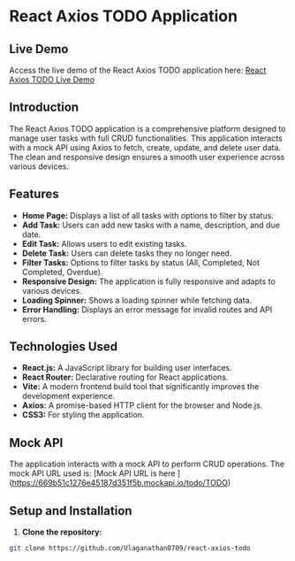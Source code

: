 # React Axios TODO Application

## Live Demo
Access the live demo of the React Axios TODO application here: [React Axios TODO Live Demo](https://usktodo.netlify.app/)

## Introduction
The React Axios TODO application is a comprehensive platform designed to manage user tasks with full CRUD functionalities. This application interacts with a mock API using Axios to fetch, create, update, and delete user data. The clean and responsive design ensures a smooth user experience across various devices.

## Features
- **Home Page:** Displays a list of all tasks with options to filter by status.
- **Add Task:** Users can add new tasks with a name, description, and due date.
- **Edit Task:** Allows users to edit existing tasks.
- **Delete Task:** Users can delete tasks they no longer need.
- **Filter Tasks:** Options to filter tasks by status (All, Completed, Not Completed, Overdue).
- **Responsive Design:** The application is fully responsive and adapts to various devices.
- **Loading Spinner:** Shows a loading spinner while fetching data.
- **Error Handling:** Displays an error message for invalid routes and API errors.

## Technologies Used
- **React.js:** A JavaScript library for building user interfaces.
- **React Router:** Declarative routing for React applications.
- **Vite:** A modern frontend build tool that significantly improves the development experience.
- **Axios:** A promise-based HTTP client for the browser and Node.js.
- **CSS3:** For styling the application.

## Mock API
The application interacts with a mock API to perform CRUD operations. The mock API URL used is: [Mock API URL is here ] (https://669b51c1276e45187d351f5b.mockapi.io/todo/TODO)


## Setup and Installation

1. **Clone the repository:**
```sh
git clone https://github.com/Ulaganathan0709/react-axios-todo

